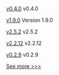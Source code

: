 
[v0.4.0](https://github.com/hyperledger/aries-framework-javascript/releases/tag/v0.4.0) v0.4.0

[v1.9.0](https://github.com/hyperledger/bevel-operator-fabric/releases/tag/v1.9.0) Version 1.9.0

[v2.5.2](https://github.com/hyperledger/fabric/releases/tag/v2.5.2) v2.5.2

[v2.2.12](https://github.com/hyperledger/fabric/releases/tag/v2.2.12) v2.2.12

[v0.2.9](https://github.com/hyperledger/aries-askar/releases/tag/v0.2.9) v0.2.9


[See more >>>](https://start-here.hyperledger.org/releases)
